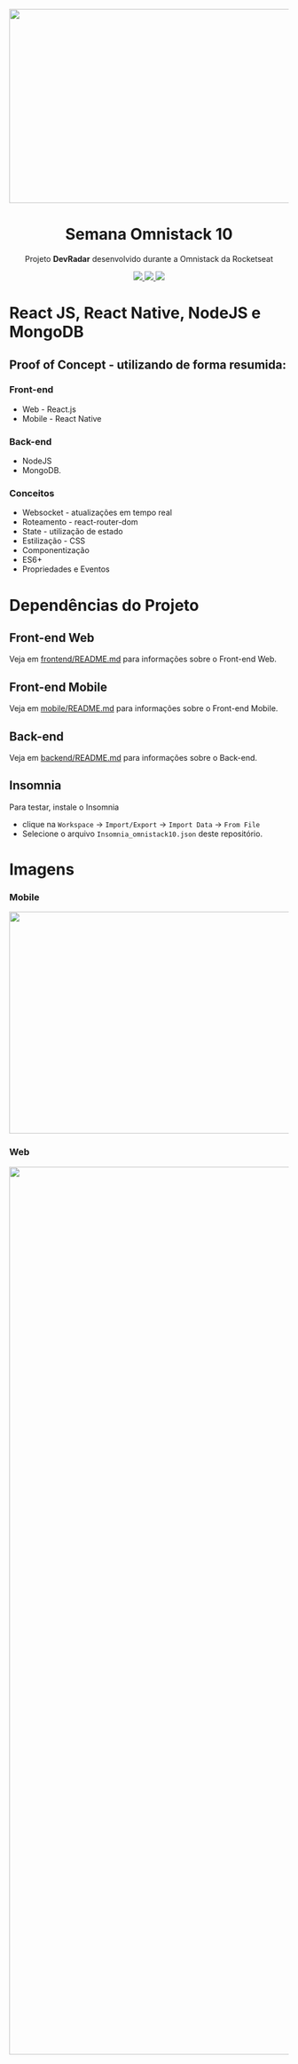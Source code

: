 <p align="center">
  <img src="https://user-images.githubusercontent.com/70285547/93002743-6f5e7f80-f50f-11ea-8af7-322daf97f659.png#omnistack" height="350" width="850"></img>
</p>
<h1 align="center">Semana Omnistack 10</h1>

<p align="center">Projeto <strong>DevRadar</strong> desenvolvido durante a Omnistack da Rocketseat</p>

<p align="center">
  <a aria-label="Versão do Node" href="https://github.com/nodejs/node/blob/master/doc/changelogs/CHANGELOG_V12.md#12.18.3">
    <img src="https://img.shields.io/badge/node.js@lts-12.18.3-informational?logo=Node.JS"></img>
  </a>
  <a aria-label="Versão do React" href="https://github.com/facebook/react/blob/master/CHANGELOG.md#16131-november-14-2019">
    <img src="https://img.shields.io/badge/react-16.13.1-informational?logo=react"></img>
  </a>
  <a aria-label="Versão do Expo" href="https://www.npmjs.com/package/expo-cli/v/3.26.2">
    <img src="https://img.shields.io/badge/expo--CLI-3.26.2-informational?logo=expo"></img>
  </a>
</p>

# React JS, React Native, NodeJS e MongoDB

## Proof of Concept - utilizando de forma resumida:

### Front-end 
  * Web - React.js
  * Mobile - React Native
  
### Back-end
  * NodeJS
  * MongoDB.

### Conceitos
  * Websocket - atualizações em tempo real
  * Roteamento - react-router-dom
  * State - utilização de estado
  * Estilização - CSS
  * Componentização
  * ES6+
  * Propriedades e Eventos

# Dependências do Projeto

## Front-end Web
Veja em [frontend/README.md](./frontend) para informações sobre o Front-end Web.

## Front-end Mobile
Veja em [mobile/README.md](./mobile) para informações sobre o Front-end Mobile.

## Back-end 
Veja em [backend/README.md](./backend) para informações sobre o Back-end.

## Insomnia
Para testar, instale o Insomnia
* clique na `Workspace` → `Import/Export` → `Import Data` → `From File` 
* Selecione o arquivo `Insomnia_omnistack10.json` deste repositório.

# Imagens

### Mobile
<p align="center">
  <img src="https://user-images.githubusercontent.com/70285547/93022634-b193c980-f5c0-11ea-8ca0-1cb3c02aafcb.png" height="400" width="1000">
</p>

### Web
<p align="center">
  <img src="https://user-images.githubusercontent.com/70285547/93022631-a771cb00-f5c0-11ea-91c8-93fbb5e04fa7.png" height="1600" width="1000" >
</p>

